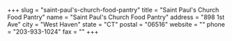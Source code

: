 +++
slug = "saint-paul's-church-food-pantry"
title = "Saint Paul's Church Food Pantry"
name = "Saint Paul's Church Food Pantry"
address = "898 1st Ave"
city = "West Haven"
state = "CT"
postal = "06516"
website = ""
phone = "203-933-1024"
fax = ""
+++
